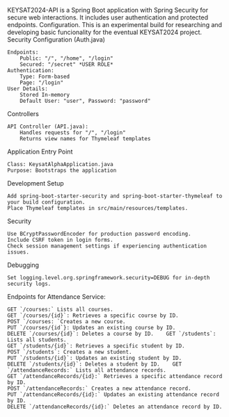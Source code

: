 KEYSAT2024-API is a Spring Boot application with Spring Security for secure web interactions. It includes user authentication and protected endpoints.
Configuration. This is an experimental build for researching and developing basic funcionality for the eventual KEYSAT2024 project.
Security Configuration (Auth.java)

    Endpoints:
        Public: "/", "/home", "/login"
        Secured: "/secret" *USER ROLE*
    Authentication:
        Type: Form-based
        Page: "/login"
    User Details:
        Stored In-memory
        Default User: "user", Password: "password"

Controllers

    API Controller (API.java):
        Handles requests for "/", "/login"
        Returns view names for Thymeleaf templates

Application Entry Point

    Class: KeysatAlphaApplication.java
    Purpose: Bootstraps the application

Development
Setup

    Add spring-boot-starter-security and spring-boot-starter-thymeleaf to your build configuration.
    Place Thymeleaf templates in src/main/resources/templates.

Security

    Use BCryptPasswordEncoder for production password encoding.
    Include CSRF token in login forms.
    Check session management settings if experiencing authentication issues.

Debugging

    Set logging.level.org.springframework.security=DEBUG for in-depth security logs.


Endpoints for Attendance Service:

    GET `/courses:` Lists all courses.
    GET `/courses/{id}`: Retrieves a specific course by ID.
    POST `/courses: `Creates a new course.
    PUT `/courses/{id`}: Updates an existing course by ID.
    DELETE `/courses/{id}`: Deletes a course by ID.    GET `/students`: Lists all students.
    GET `/students/{id}`: Retrieves a specific student by ID.
    POST `/students`: Creates a new student.
    PUT `/students/{id}`: Updates an existing student by ID.
    DELETE `/students/{id}`: Deletes a student by ID.    GET `/attendanceRecords:` Lists all attendance records.
    GET `/attendanceRecords/{id}:` Retrieves a specific attendance record by ID.
    POST `/attendanceRecords:` Creates a new attendance record.
    PUT `/attendanceRecords/{id}:` Updates an existing attendance record by ID.
    DELETE `/attendanceRecords/{id}:` Deletes an attendance record by ID.
